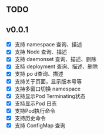 ## TODO

## v0.0.1

- [X] 支持 namespace 查询、描述
- [X] 支持 Node 查询、描述
- [X] 支持 daemonset 查询、描述、删除
- [X] 支持 deployment 查询、描述、删除
- [X] 支持 po d查询、描述
- [X] 支持关于页面，显示版本号等
- [X] 支持多窗口切换 namespace
- [X] 支持显示Pod Terminating状态
- [X] 支持显示Pod 日志
- [X] 支持Pod执行命令
- [X] 支持历史命令
- [X] 支持 ConfigMap 查询
